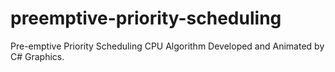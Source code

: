 # preemptive-priority-scheduling
Pre-emptive Priority Scheduling CPU Algorithm Developed and Animated by C# Graphics.
